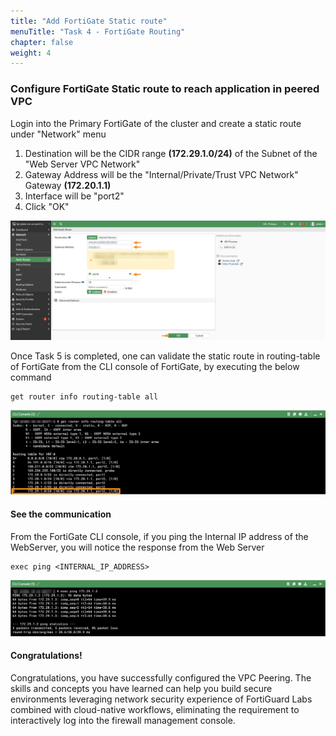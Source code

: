 ```yaml
---
title: "Add FortiGate Static route"
menuTitle: "Task 4 - FortiGate Routing"
chapter: false
weight: 4
---
```


### Configure FortiGate Static route to reach application in peered VPC

Login into the Primary FortiGate of the cluster and create a static route under "Network" menu

1. Destination will be the CIDR range **(172.29.1.0/24)** of the Subnet of the "Web Server VPC Network"
2. Gateway Address will be the "Internal/Private/Trust VPC Network"  Gateway **(172.20.1.1)**
3. Interface will be "port2"
4. Click "OK"

![fgt_static_route](fgt_static_route.png)

Once Task 5 is completed, one can validate the static route in routing-table of FortiGate from the CLI console of FortiGate, by executing the below command

```
get router info routing-table all
```

![fgt_routing_table](fgt_routing_table.png)

#### See the communication
From the FortiGate CLI console, if you ping the Internal IP address of the WebServer, you will notice the response from the Web Server

```
exec ping <INTERNAL_IP_ADDRESS>
```

![fgt_ping](fgt_ping.png)

#### Congratulations!
Congratulations, you have successfully configured the VPC Peering. The skills and concepts you have learned can help you build secure environments leveraging network security experience of FortiGuard Labs combined with cloud-native workflows, eliminating the requirement to interactively log into the firewall management console.
